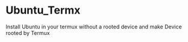 # Ubuntu_Termx
Install Ubuntu in your termux without a rooted device and make Device rooted by Termux
